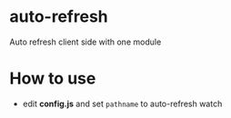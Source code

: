 # auto-refresh
Auto refresh client side with one module

# How to use
- edit <b style="text-deconration:underline;">config.js</b> and set <code>pathname</code> to auto-refresh watch
